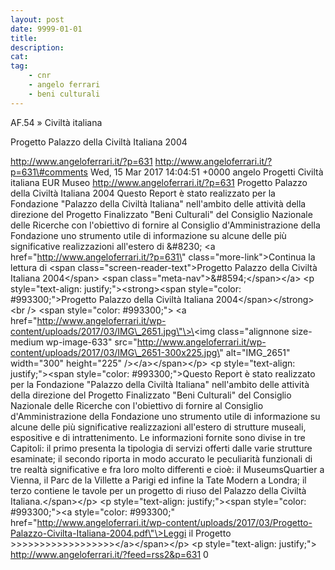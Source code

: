 ```yaml
---
layout: post
date: 9999-01-01
title:
description:
cat:
tag:
    - cnr
    - angelo ferrari
    - beni culturali
---
```

AF.54 » Civiltà italiana

Progetto Palazzo della Civiltà Italiana 2004

http://www.angeloferrari.it/?p=631 http://www.angeloferrari.it/?p=631\#comments Wed, 15 Mar 2017 14:04:51 +0000 angelo Progetti Civiltà italiana EUR Museo http://www.angeloferrari.it/?p=631 Progetto Palazzo della Civiltà Italiana 2004 Questo Report è stato realizzato per la Fondazione "Palazzo della Civiltà Italiana"  nell'ambito delle attività della direzione del Progetto Finalizzato "Beni Culturali" del Consiglio Nazionale delle Ricerche con l'obiettivo di fornire al Consiglio d'Amministrazione  della Fondazione uno strumento utile di informazione su alcune delle più significative realizzazioni all'estero di &\#8230; \<a href=\"http://www.angeloferrari.it/?p=631\" class=\"more-link\"\>Continua la lettura di \<span class=\"screen-reader-text\"\>Progetto Palazzo della Civiltà Italiana 2004\</span\> \<span class=\"meta-nav\"\>&\#8594;\</span\>\</a\> \<p style=\"text-align: justify;\"\>\<strong\>\<span style=\"color: \#993300;\"\>Progetto Palazzo della Civiltà Italiana 2004\</span\>\</strong\>\<br /\> \<span style=\"color: \#993300;\"\> \<a href=\"http://www.angeloferrari.it/wp-content/uploads/2017/03/IMG\_2651.jpg\"\>\<img class=\"alignnone size-medium wp-image-633\" src=\"http://www.angeloferrari.it/wp-content/uploads/2017/03/IMG\_2651-300x225.jpg\" alt=\"IMG\_2651\" width=\"300\" height=\"225\" /\>\</a\>\</span\>\</p\> \<p style=\"text-align: justify;\"\>\<span style=\"color: \#993300;\"\>Questo Report è stato realizzato per la Fondazione "Palazzo della Civiltà Italiana"  nell'ambito delle attività della direzione del Progetto Finalizzato "Beni Culturali" del Consiglio Nazionale delle Ricerche con l'obiettivo di fornire al Consiglio d'Amministrazione  della Fondazione uno strumento utile di informazione su alcune delle più significative realizzazioni all'estero di strutture museali, espositive e di  intrattenimento. Le informazioni fornite sono divise in tre Capitoli: il primo presenta la tipologia di servizi offerti dalle varie strutture esaminate; il secondo riporta in modo accurato le peculiarità funzionali di tre realtà significative e fra loro molto differenti e cioè: il MuseumsQuartier   a Vienna, il Parc de la Villette a Parigi ed infine la Tate Modern a Londra; il terzo contiene le tavole per un progetto di riuso del Palazzo della Civiltà Italiana.\</span\>\</p\> \<p style=\"text-align: justify;\"\>\<span style=\"color: \#993300;\"\>\<a style=\"color: \#993300;\" href=\"http://www.angeloferrari.it/wp-content/uploads/2017/03/Progetto-Palazzo-Civilta-Italiana-2004.pdf\"\>Leggi il Progetto &gt;&gt;&gt;&gt;&gt;&gt;&gt;&gt;&gt;&gt;&gt;&gt;&gt;&gt;&gt;&gt;&gt;&gt;\</a\>\</span\>\</p\> \<p style=\"text-align: justify;\"\> http://www.angeloferrari.it/?feed=rss2&p=631 0

